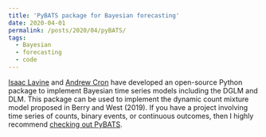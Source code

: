 ```yaml
---
title: 'PyBATS package for Bayesian forecasting'
date: 2020-04-01
permalink: /posts/2020/04/pyBATS/
tags:
  - Bayesian
  - forecasting
  - code
---
```


[Isaac Lavine](https://lavinei.github.io/) and [Andrew Cron](https://www.linkedin.com/in/andrewjcron/) have developed an open-source Python package to implement Bayesian time series models including the DGLM and DLM. This package can be used to implement the dynamic count mixture model proposed in Berry and West (2019). If you have a project involving time series of counts, binary events, or continuous outcomes, then I highly recommend [checking out PyBATS](https://lavinei.github.io/pybats/). 
